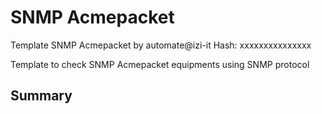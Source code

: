 # SNMP Acmepacket
Template SNMP Acmepacket by automate@izi-it
Hash: xxxxxxxxxxxxxxx

Template to check SNMP Acmepacket equipments using SNMP protocol
## Summary
